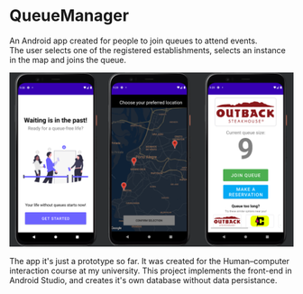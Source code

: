 # QueueManager

An Android app created for people to join queues to attend events.  
The user selects one of the registered establishments, selects an instance in the map and joins the queue.  

![](docs/demo.png)

The app it's just a prototype so far. It was created for the Human–computer interaction course at my university.
This project implements the front-end in Android Studio, and creates it's own database without data persistance.   
